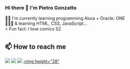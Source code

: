 ### Hi there 👋 I'm Pietro Gonzatto

 👩‍💻  I'm currently learning programming Alura + Oracle: ONE 
  <br>
  👩🏻‍🎨 & learning  HTML, CSS, JavaScript... 
  <br>
 ⚡ Fun fact: I love comics S2
  <br>
  
  ## 📫 How to reach me
<!-- <a href=""><img  src="https://img.shields.io/badge/Website-FF5244?style=for-the-badge&logo=website&logoColor=white"></a> -->
<a href="mailto:gonzattopietro@gmail.com"><img  src="https://img.shields.io/badge/-Email-%23333?style=for-the-badge&logo=gmail&logoColor=white"/><a/>
<a href="https://www.linkedin.com/in/pietro-gonzatto-b8bb69190/" target="_blank"><img src="https://img.shields.io/badge/-LinkedIn-%230077B5?style=for-the-badge&logo=linkedin&logoColor=white" target="_blank"></a> 
<a href="https://www.instagram.com/pietro_g.p/" target="_blank"><img src="https://img.shields.io/badge/-Instagram-%23E4405F?style=for-the-badge&logo=instagram&logoColor=white" target="_blank"></a>
<a href="https://github.com/Pietrogp"><img height="28"
  
